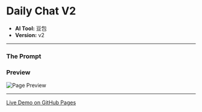 # Daily Chat V2

* **AI Tool:** 豆包
* **Version:** v2

---

### The Prompt

>

### Preview

![Page Preview](./preview.png)

---

[Live Demo on GitHub Pages](https://your-username.github.io/AI-Frontend-Gallery/豆包/daily-chat-v2/)
